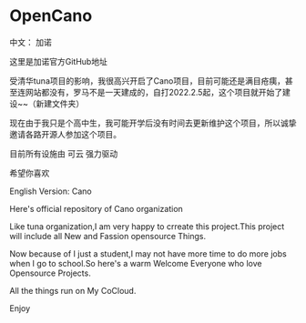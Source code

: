# OpenCano
中文：
加诺


这里是加诺官方GitHub地址

受清华tuna项目的影响，我很高兴开启了Cano项目，目前可能还是满目疮痍，甚至连网站都没有，罗马不是一天建成的，自打2022.2.5起，这个项目就开始了建设~~（新建文件夹）

现在由于我只是个高中生，我可能开学后没有时间去更新维护这个项目，所以诚挚邀请各路开源人参加这个项目。

目前所有设施由 可云 强力驱动

希望你喜欢






English Version:
Cano


Here's official repository of Cano organization

Like tuna organization,I am very happy to crreate this project.This project will include all New and Fassion opensource Things.

Now because of I just a student,I may not have more time to do more jobs when I go to school.So here's a warm Welcome Everyone who love Opensource Projects.

All the things run on My CoCloud.

Enjoy
